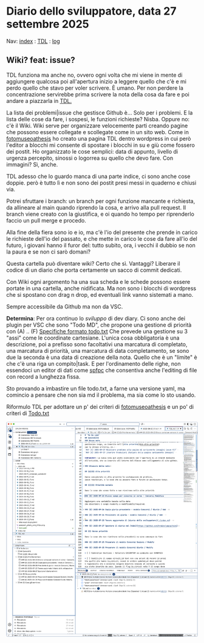 # Diario dello sviluppatore, data 27 settembre 2025

Nav: [index](../index.md) : [TDL](../TDL.md) : [log](/storage/logs/laravel.log)

## Wiki? feat: issue?

TDL  funziona ma anche no, ovvero ogni volta che mi viene in mente di aggiungere qualcosa poi
all'apertura inizio a leggere quello che c'è e mi perdo quello che stavo per voler scrivere.
È umano. Per non perdere la concentrazione servirebbe prima scrivere la nota
della cosa da fare e poi andare a piazzarla in [TDL.](../TDL.md)

La lista dei problemi|issue che gestisce Github è... Solo per i problemi.
E la lista delle cose da fare, i sospesi, le funzioni richieste? Nisba.
Oppure no: c'è il Wiki. Wiki serve per organizzare velocemente
parti creando pagine che possono essere collegate e scollegate
come in un sito web. Come in [fotomuseoathesis](https://fotomuseoathesis.it/tech/)
ho creato una pagina TDL dentro wordpress in cui però l'editor a blocchi
mi consente di spostare i blocchi in su e giù come fossero dei postit.
Ho organizzato le cose semplici: data di appunto, livello di urgenza percepito,
sinossi o logorrea su quello che devo fare. Con immagini? Sì, anche.

TDL adesso che lo guardo manca di una parte indice, ci sono anche cose doppie.
però è tutto lì e non sono dei postit presi messi in quaderno e chiusi via.

Potrei sfruttare i branch: un branch per ogni funzione mancante e richiesta,
da allineare al main quando riprendo la cosa, e arrivo alla pull request.
Il branch viene creato con la giustifica, e oi quando ho tempo per riprenderlo
faccio un pull merge e procedo.

Alla fine della fiera sono io e io, ma c'è l'io del presente che prende in carico
le richieste dell'io del passato, e che mette in carico le cose da fare all'io del futuro,
i giovani hanno il furor del: tutto subito, ora, i vecchi il dubbio se non la paura e se non ci sarò domani?

Questa cartella può diventare wiki? Certo che sì. Vantaggi? Liberare il codice
di un diario che porta certamente un sacco di commit dedicati.

Con Wiki ogni argomento ha una sua scheda e le schede possono
essere portate in una cartella, anche nidificata. Ma non sono
i blocchi di wordpress che si spostano con drag n drop, ed
eventuali link vanno sistemati a mano.

Sempre accessibile da Github ma non da VSC.

**Determina**: Per ora continuo lo *sviluppo* di dev diary. Ci sono anche dei plugin
per VSC che sono "Todo MD", che propone una gestione di priorità con (A) .. (F)
[Specifiche formato todo.txt](https://github.com/todotxt/todo.txt)
Che prevede una gestione su 3 "assi" come le coordinate cartesiane. L'unica
cosa obbligatoria è una descrizione, poi a prefisso sono facoltativi
una marcatura di completato, una marcatura di priorità, una marcatura di data completamento, se sono due la seconda è una data di creazione della nota.
Quello che è un "limite" è che c'è una riga un compito|task.
E per l'ordinamento delle righe, non essendoci un editor di dati come
[spfpc](https://en.wikipedia.org/wiki/SPF/PC) che consentiva anche l'editing di
file con record a lunghezza fissa.

Sto provando a imbastire un file todo.txt, a farne una versione yaml,
ma comincio a pensare che non sia md il problema, ma sia come lo sto usando.

Riformulo TDL per adottare un p' dei criteri di [fotomuseoathesis](https://www.fotomuseoathesis.it/tech/1-todo-list/) e un po' di criteri di [Todo.txt](https://github.com/todotxt/todo.txt)

![lavori in corso su TDL](./Screenshot%202025-09-27%20alle%2011.10.48.png)
